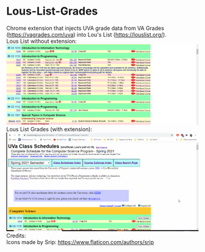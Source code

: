 # Lous-List-Grades
Chrome extension that injects UVA grade data from VA Grades (https://vagrades.com/uva) into Lou's List (https://louslist.org/).  
Lous List without extension:  
![lous list](/documentation-images/louslist.JPG?raw=true)  
Lous List Grades (with extension):  
![lous list grades](/documentation-images/louslistgrades.gif?raw=true)  
Credits:  
Icons made by Srip: https://www.flaticon.com/authors/srip